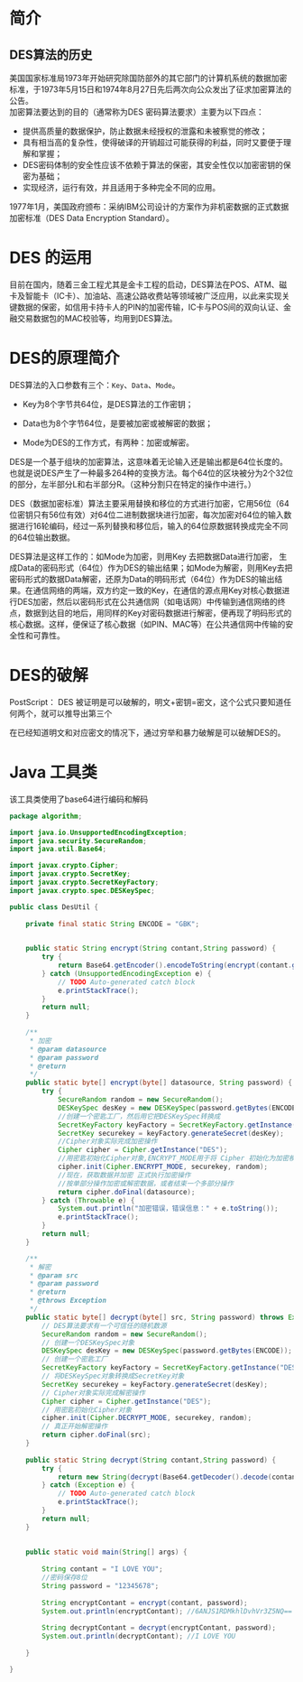 # 简介
## DES算法的历史　　
美国国家标准局1973年开始研究除国防部外的其它部门的计算机系统的数据加密标准，于1973年5月15日和1974年8月27日先后两次向公众发出了征求加密算法的公告。  
加密算法要达到的目的（通常称为DES 密码算法要求）主要为以下四点：
- 提供高质量的数据保护，防止数据未经授权的泄露和未被察觉的修改； 
- 具有相当高的复杂性，使得破译的开销超过可能获得的利益，同时又要便于理解和掌握； 
- DES密码体制的安全性应该不依赖于算法的保密，其安全性仅以加密密钥的保密为基础； 
- 实现经济，运行有效，并且适用于多种完全不同的应用。        

1977年1月，美国政府颁布：采纳IBM公司设计的方案作为非机密数据的正式数据加密标准（DES   Data Encryption Standard）。

# DES 的运用
目前在国内，随着三金工程尤其是金卡工程的启动，DES算法在POS、ATM、磁卡及智能卡（IC卡）、加油站、高速公路收费站等领域被广泛应用，以此来实现关键数据的保密，如信用卡持卡人的PIN的加密传输，IC卡与POS间的双向认证、金融交易数据包的MAC校验等，均用到DES算法。


# DES的原理简介

DES算法的入口参数有三个：`Key`、`Data`、`Mode`。

- Key为8个字节共64位，是DES算法的工作密钥；

- Data也为8个字节64位，是要被加密或被解密的数据；

- Mode为DES的工作方式，有两种：加密或解密。

DES是一个基于组块的加密算法，这意味着无论输入还是输出都是64位长度的。也就是说DES产生了一种最多264种的变换方法。每个64位的区块被分为2个32位的部分，左半部分L和右半部分R。（这种分割只在特定的操作中进行。）


DES（数据加密标准）算法主要采用替换和移位的方式进行加密，它用56位（64位密钥只有56位有效）对64位二进制数据块进行加密，每次加密对64位的输入数据进行16轮编码，经过一系列替换和移位后，输入的64位原数据转换成完全不同的64位输出数据。

DES算法是这样工作的：如Mode为加密，则用Key 去把数据Data进行加密， 生成Data的密码形式（64位）作为DES的输出结果；如Mode为解密，则用Key去把密码形式的数据Data解密，还原为Data的明码形式（64位）作为DES的输出结果。在通信网络的两端，双方约定一致的Key，在通信的源点用Key对核心数据进行DES加密，然后以密码形式在公共通信网（如电话网）中传输到通信网络的终点，数据到达目的地后，用同样的Key对密码数据进行解密，便再现了明码形式的核心数据。这样，便保证了核心数据（如PIN、MAC等）在公共通信网中传输的安全性和可靠性。

# DES的破解
PostScript：
DES 被证明是可以破解的，明文+密钥=密文，这个公式只要知道任何两个，就可以推导出第三个

在已经知道明文和对应密文的情况下，通过穷举和暴力破解是可以破解DES的。

# Java 工具类
该工具类使用了base64进行编码和解码
```java
package algorithm;

import java.io.UnsupportedEncodingException;
import java.security.SecureRandom;
import java.util.Base64;

import javax.crypto.Cipher;
import javax.crypto.SecretKey;
import javax.crypto.SecretKeyFactory;
import javax.crypto.spec.DESKeySpec;

public class DesUtil {
	
	private final static String ENCODE = "GBK";

  
	public static String encrypt(String contant,String password) {
		try {
			return Base64.getEncoder().encodeToString(encrypt(contant.getBytes(ENCODE),password));
		} catch (UnsupportedEncodingException e) {
			// TODO Auto-generated catch block
			e.printStackTrace();
		}
		return null;
	}
	
	/**
	 * 加密
	 * @param datasource
	 * @param password
	 * @return
	 */
    public static byte[] encrypt(byte[] datasource, String password) {
        try {
            SecureRandom random = new SecureRandom();
            DESKeySpec desKey = new DESKeySpec(password.getBytes(ENCODE));
            //创建一个密匙工厂，然后用它把DESKeySpec转换成
            SecretKeyFactory keyFactory = SecretKeyFactory.getInstance("DES");
            SecretKey securekey = keyFactory.generateSecret(desKey);
            //Cipher对象实际完成加密操作
            Cipher cipher = Cipher.getInstance("DES");
            //用密匙初始化Cipher对象,ENCRYPT_MODE用于将 Cipher 初始化为加密模式的常量
            cipher.init(Cipher.ENCRYPT_MODE, securekey, random);
            //现在，获取数据并加密 正式执行加密操作
            //按单部分操作加密或解密数据，或者结束一个多部分操作
            return cipher.doFinal(datasource);
        } catch (Throwable e) {
        	System.out.println("加密错误，错误信息：" + e.toString());
            e.printStackTrace();
        }
        return null;
    }

    /**
     * 解密
     * @param src
     * @param password
     * @return
     * @throws Exception
     */
    public static byte[] decrypt(byte[] src, String password) throws Exception {
        // DES算法要求有一个可信任的随机数源
        SecureRandom random = new SecureRandom();
        // 创建一个DESKeySpec对象
        DESKeySpec desKey = new DESKeySpec(password.getBytes(ENCODE));
        // 创建一个密匙工厂
        SecretKeyFactory keyFactory = SecretKeyFactory.getInstance("DES");//返回实现指定转换的 Cipher 对象
        // 将DESKeySpec对象转换成SecretKey对象
        SecretKey securekey = keyFactory.generateSecret(desKey);
        // Cipher对象实际完成解密操作
        Cipher cipher = Cipher.getInstance("DES");
        // 用密匙初始化Cipher对象
        cipher.init(Cipher.DECRYPT_MODE, securekey, random);
        // 真正开始解密操作
        return cipher.doFinal(src);
    }
    
    public static String decrypt(String contant,String password) {
    	try {
			return new String(decrypt(Base64.getDecoder().decode(contant.getBytes()), password));
		} catch (Exception e) {
			// TODO Auto-generated catch block
			e.printStackTrace();
		}
		return null;
    }
    
    
    public static void main(String[] args) {
		
    	String contant = "I LOVE YOU";
    	//密码保存8位
    	String password = "12345678";
    	
    	String encryptContant = encrypt(contant, password);
    	System.out.println(encryptContant); //6ANJS1RDMkhlDvhVr3Z5NQ==
    	
    	String decryptContant = decrypt(encryptContant, password);
    	System.out.println(decryptContant); //I LOVE YOU
    	
	}

}
```